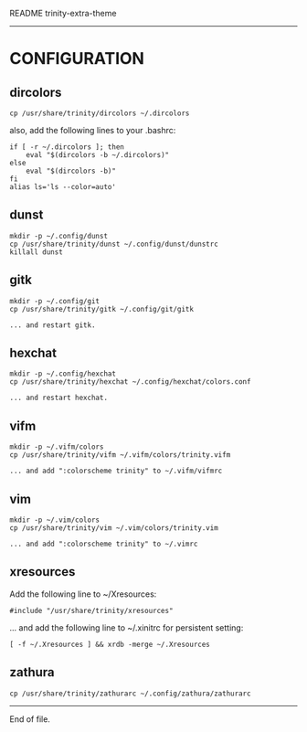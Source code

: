 README trinity-extra-theme

---


CONFIGURATION
=============

dircolors
---------

    cp /usr/share/trinity/dircolors ~/.dircolors

also, add the following lines to your .bashrc:

    if [ -r ~/.dircolors ]; then
        eval "$(dircolors -b ~/.dircolors)"
    else
        eval "$(dircolors -b)"
    fi
    alias ls='ls --color=auto'

dunst
-----

    mkdir -p ~/.config/dunst
    cp /usr/share/trinity/dunst ~/.config/dunst/dunstrc
    killall dunst

gitk
----

    mkdir -p ~/.config/git
    cp /usr/share/trinity/gitk ~/.config/git/gitk

    ... and restart gitk.

hexchat
-------

    mkdir -p ~/.config/hexchat
    cp /usr/share/trinity/hexchat ~/.config/hexchat/colors.conf

    ... and restart hexchat.

vifm
----

    mkdir -p ~/.vifm/colors
    cp /usr/share/trinity/vifm ~/.vifm/colors/trinity.vifm

    ... and add ":colorscheme trinity" to ~/.vifm/vifmrc

vim
---

    mkdir -p ~/.vim/colors
    cp /usr/share/trinity/vim ~/.vim/colors/trinity.vim

    ... and add ":colorscheme trinity" to ~/.vimrc

xresources
----------

Add the following line to ~/Xresources:

    #include "/usr/share/trinity/xresources"

... and add the following line to ~/.xinitrc for persistent setting:

    [ -f ~/.Xresources ] && xrdb -merge ~/.Xresources

zathura
-------

    cp /usr/share/trinity/zathurarc ~/.config/zathura/zathurarc


---

End of file.
